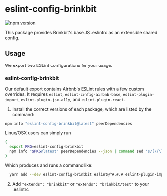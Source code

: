 # eslint-config-brinkbit

[![npm version](https://badge.fury.io/js/eslint-config-brinkbit.svg)](http://badge.fury.io/js/eslint-config-brinkbit)

This package provides Brinkbit's base JS .eslintrc as an extensible shared config.

## Usage

We export two ESLint configurations for your usage.

### eslint-config-brinkbit

Our default export contains Airbnb's ESLint rules with a few custom overrides. It requires
`eslint`,
`eslint-config-airbnb-base`,
`eslint-plugin-import`,
`eslint-plugin-jsx-a11y`, and
`eslint-plugin-react`.

1. Install the correct versions of each package, which are listed by the command:

  ```sh
  npm info "eslint-config-brinkbit@latest" peerDependencies
  ```

  Linux/OSX users can simply run
  ```sh
  (
    export PKG=eslint-config-brinkbit;
    npm info "$PKG@latest" peerDependencies --json | command sed 's/[\{\},]//g ; s/: /@/g' | xargs yarn add --dev "$PKG@latest"
  )
  ```

  Which produces and runs a command like:

  ```sh
    yarn add --dev eslint-config-brinkbit eslint@^#.#.# eslint-plugin-import@^#.#.#
  ```

2. Add `"extends": "brinkbit"` or `"extends": "brinkbit/test"` to your .eslintrc
